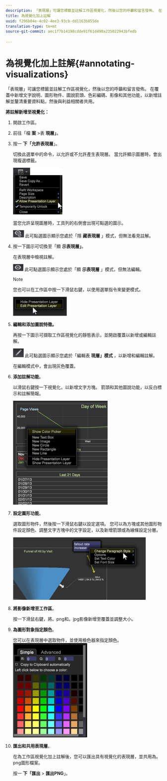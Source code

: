 ```yaml
---
description: 「表現層」可讓您標籤並註解工作區視覺化，然後以您的呼籲和留言發佈。 在覆蓋中新增文字說明、圖形物件、圖說箭頭、色彩編碼、影像和其他功能，以新增註解並釐清重要資料點，然後與利益相關者共用。
title: 為視覺化加上註解
uuid: f296b04e-4c02-4ee3-93cb-dd1163b855de
translation-type: tm+mt
source-git-commit: aec1f7b14198cdde91f61d490a235022943bfedb

---
```



# 為視覺化加上註解{#annotating-visualizations}

「表現層」可讓您標籤並註解工作區視覺化，然後以您的呼籲和留言發佈。 在覆蓋中新增文字說明、圖形物件、圖說箭頭、色彩編碼、影像和其他功能，以新增註解並釐清重要資料點，然後與利益相關者共用。

**將註解新增至視覺化：**

1. 開啟工作區。
1. 前往「檔 **案** >表 **現層」**。
1. 按一 **下「允許表現層**」。

   切換此選單中的命令，以允許或不允許產生表現層。 當允許顯示圖層時，會出現複選標籤。

   ![](assets/6_4_presentation_layer_select.png)

   當您允許呈現圖層時，工具列的右側會出現可點選的圖示。

   ![](assets/dwb_presentation_icon2.png) 此可點選圖示顯示您處於「隱 **藏表現層** 」模式，但無法看見註解。

1. 按一下圖示可切換至「顯 **示表現層」**。

   在表現層中檢視註解。

   ![](assets/dwb_presentation_icon3.png) 此可點選圖示顯示您處於「顯 **示表現層** 」模式，但無法編輯。

   >[!NOTE]
   >
   >您也可以在工作區中按一下滑鼠右鍵，以使用選單指令來變更模式。

   ![](assets/6_4_presentation_layer_right_menu.png)

1. **編輯和添加圖說特徵。**

   再按一下圖示可擷取工作區視覺化的靜態表示，並開啟覆蓋以新增或編輯註解。

   ![](assets/dwb_presentation_icon1.png) 此可點選圖示顯示您處於「編輯表 **現層」模式** ，以新增和編輯註解。

   在編輯模式中，會出現灰色覆蓋。

1. **添加註解功能**。

   以滑鼠右鍵按一下視覺化，以新增文字方塊。 箭頭和其他圖說功能，以反白標示和註解簡報。

   ![](assets/6_4_presentation_layer_add_annotation.png)

1. **設定圖形功能**。

   選取圖形物件，然後按一下滑鼠右鍵以設定選項。 您可以為方塊或其他圖形物件設定顏色、調整文字方塊中的文字設定，以及新增箭頭或為線條設定分層。

   ![](assets/6_4_presentation_layer_options.png)

1. **將影像新增至工作區**。

   按一下滑鼠右鍵，將。png和。jpg影像新增至覆蓋並調整大小。

1. **為圖形對象指定顏色**。

   您可以在表現層中選取物件，並使用檢色器來指定顏色。 ![](assets/dwb_presentation_colorpicker.png)

1. **匯出和共用表現層**。

   在為工作區視覺化加上註解後，您可以匯出具有視覺化的表現層，並共用為。png圖形檔案。

   按一 **下「匯出** > **匯出PNG**」。
